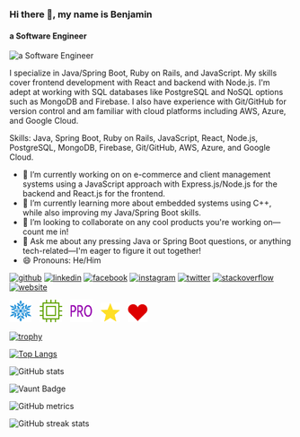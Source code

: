 ### Hi there 👋, my name is Benjamin
#### a Software Engineer
![a Software Engineer](https://x.com/benjamin_kakai/photo)

I specialize in Java/Spring Boot, Ruby on Rails, and JavaScript. My skills cover frontend development with React and backend with Node.js. I'm adept at working with SQL databases like PostgreSQL and NoSQL options such as MongoDB and Firebase. I also have experience with Git/GitHub for version control and am familiar with cloud platforms including AWS, Azure, and Google Cloud.

Skills: Java, Spring Boot, Ruby on Rails, JavaScript, React, Node.js, PostgreSQL, MongoDB, Firebase, Git/GitHub, AWS, Azure, and Google Cloud.

- 🔭 I’m currently working on on e-commerce and client management systems using a JavaScript approach with Express.js/Node.js for the backend and React.js for the frontend. 
- 🌱 I’m currently learning more about embedded systems using C++, while also improving my Java/Spring Boot skills. 
- 👯 I’m looking to collaborate on any cool products you're working on—count me in! 
- 💬 Ask me about any pressing Java or Spring Boot questions, or anything tech-related—I'm eager to figure it out together! 
- 😄 Pronouns: He/Him 


[<img src='https://cdn.jsdelivr.net/npm/simple-icons@3.0.1/icons/github.svg' alt='github' height='40'>](https://github.com/https://github.com/BenjaminKakai)  [<img src='https://cdn.jsdelivr.net/npm/simple-icons@3.0.1/icons/linkedin.svg' alt='linkedin' height='40'>](https://www.linkedin.com/in/https://www.linkedin.com/in/benjamin-kakai-7b599121a//)  [<img src='https://cdn.jsdelivr.net/npm/simple-icons@3.0.1/icons/facebook.svg' alt='facebook' height='40'>](https://www.facebook.com/https://web.facebook.com/Jaminkakai)  [<img src='https://cdn.jsdelivr.net/npm/simple-icons@3.0.1/icons/instagram.svg' alt='instagram' height='40'>](https://www.instagram.com/https://www.instagram.com/benjaminkakai//)  [<img src='https://cdn.jsdelivr.net/npm/simple-icons@3.0.1/icons/twitter.svg' alt='twitter' height='40'>](https://twitter.com/https://x.com/Atechieforteky)  [<img src='https://cdn.jsdelivr.net/npm/simple-icons@3.0.1/icons/stackoverflow.svg' alt='stackoverflow' height='40'>](https://stackoverflow.com/users/https://stackoverflow.com/users/24178513/benjamin-kakai)  [<img src='https://cdn.jsdelivr.net/npm/simple-icons@3.0.1/icons/icloud.svg' alt='website' height='40'>](https://benjaminkakai.netlify.app/)  

<a href='https://archiveprogram.github.com/'><img src='https://raw.githubusercontent.com/acervenky/animated-github-badges/master/assets/acbadge.gif' width='40' height='40'></a> <a href='https://docs.github.com/en/developers'><img src='https://raw.githubusercontent.com/acervenky/animated-github-badges/master/assets/devbadge.gif' width='40' height='40'></a> <a href='https://github.com/pricing'><img src='https://raw.githubusercontent.com/acervenky/animated-github-badges/master/assets/pro.gif' width='40' height='40'></a> <a href='https://stars.github.com/'><img src='https://raw.githubusercontent.com/acervenky/animated-github-badges/master/assets/starbadge.gif' width='35' height='35'></a> <a href='https://docs.github.com/en/github/supporting-the-open-source-community-with-github-sponsors'><img src='https://raw.githubusercontent.com/acervenky/animated-github-badges/master/assets/sponsorbadge.gif' width='35' height='35'></a> 

[![trophy](https://github-profile-trophy.vercel.app/?username=https://github.com/BenjaminKakai)](https://github.com/ryo-ma/github-profile-trophy)

[![Top Langs](https://github-readme-stats.vercel.app/api/top-langs/?username=https://github.com/BenjaminKakai)](https://github.com/anuraghazra/github-readme-stats)

![GitHub stats](https://github-readme-stats.vercel.app/api?username=https://github.com/BenjaminKakai&show_icons=true&count_private=true)  

![Vaunt Badge](https://api.vaunt.dev/v1/github/entities/https://github.com/BenjaminKakai/contributions?format=svg&private=true)  

![GitHub metrics](https://metrics.lecoq.io/https://github.com/BenjaminKakai)  

![GitHub streak stats](https://streak-stats.demolab.com/?user=https://github.com/BenjaminKakai)  

